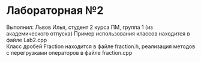 # Лабораторная №2
Выполнил: Львов Илья, студент 2 курса ПМ, группа 1 (из академического отпуска)
Пример использования классов находится в файле Lab2.cpp\
Класс дробей Fraction находится в файле fraction.h, реализация методов с перегрузками операторов в файле fraction.cpp